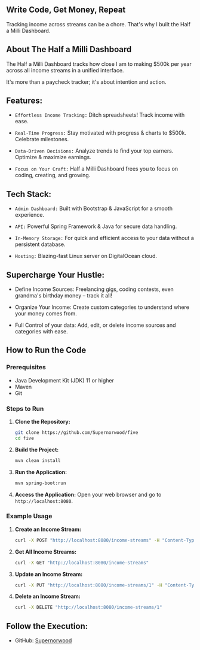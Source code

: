 ## Write Code, Get Money, Repeat

Tracking income across streams can be a chore. That's why I built the Half a Milli Dashboard.

## About The Half a Milli Dashboard

The Half a Milli Dashboard tracks how close I am to making $500k per year across all income streams in a unified interface.

It's more than a paycheck tracker; it's about intention and action.

## Features:

- `Effortless Income Tracking:` Ditch spreadsheets! Track income with ease.

- `Real-Time Progress:` Stay motivated with progress & charts to $500k. Celebrate milestones.

- `Data-Driven Decisions:` Analyze trends to find your top earners. Optimize & maximize earnings.

- `Focus on Your Craft:` Half a Milli Dashboard frees you to focus on coding, creating, and growing.

## Tech Stack:

- `Admin Dashboard:` Built with Bootstrap & JavaScript for a smooth experience.

- `API:` Powerful Spring Framework & Java for secure data handling.

- `In-Memory Storage:` For quick and efficient access to your data without a persistent database.

- `Hosting:` Blazing-fast Linux server on DigitalOcean cloud.

## Supercharge Your Hustle:

- Define Income Sources: Freelancing gigs, coding contests, even grandma's birthday money – track it all!

- Organize Your Income: Create custom categories to understand where your money comes from.

- Full Control of your data: Add, edit, or delete income sources and categories with ease.

## How to Run the Code

### Prerequisites

- Java Development Kit (JDK) 11 or higher
- Maven
- Git

### Steps to Run

1. **Clone the Repository:**

   ```bash
   git clone https://github.com/Supernorwood/five
   cd five
   ```

2. **Build the Project:**

   ```bash
   mvn clean install
   ```

3. **Run the Application:**

   ```bash
   mvn spring-boot:run
   ```

4. **Access the Application:**
   Open your web browser and go to `http://localhost:8080`.

### Example Usage

1. **Create an Income Stream:**

   ```bash
   curl -X POST "http://localhost:8080/income-streams" -H "Content-Type: application/json" -d '{"estimatedEarningsPerYear":30000.00, "source":"New Source", "name":"New Name", "description":"New Description"}'
   ```

2. **Get All Income Streams:**

   ```bash
   curl -X GET "http://localhost:8080/income-streams"
   ```

3. **Update an Income Stream:**

   ```bash
   curl -X PUT "http://localhost:8080/income-streams/1" -H "Content-Type: application/json" -d '{"estimatedEarningsPerYear":25000.00, "source":"Updated Source", "name":"Updated Name", "description":"Updated Description"}'
   ```

4. **Delete an Income Stream:**
   ```bash
   curl -X DELETE "http://localhost:8080/income-streams/1"
   ```

## Follow the Execution:

- GitHub: [Supernorwood](https://github.com/Supernorwood/five)
